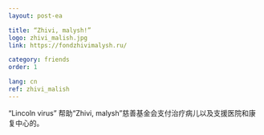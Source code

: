 ```yaml
---
layout: post-ea

title: “Zhivi, malysh!”
logo: zhivi_malish.jpg
link: https://fondzhivimalysh.ru/

category: friends
order: 1

lang: cn
ref: zhivi_malish
---
```


“Lincoln virus” 帮助“Zhivi, malysh”慈善基金会支付治疗病儿以及支援医院和康复中心的。
